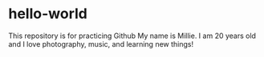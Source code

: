# hello-world
This repository is for practicing Github
My name is Millie. I am 20 years old and I love photography, music, and learning new things!
